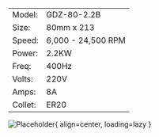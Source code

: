 
|         |                    |
| ------- | ------------------ |
| Model:  | GDZ-80-2.2B        |
| Size:   | 80mm x 213         |
| Speed:  | 6,000 - 24,500 RPM |
| Power:  | 2.2KW              |
| Freq:   | 400Hz              |
| Volts:  | 220V               |
| Amps:   | 8A                 |
| Collet: | ER20               |

![Placeholder](images/IMG_0131.png){ align=center, loading=lazy }